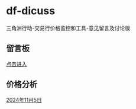 # df-dicuss

三角洲行动-交易行价格监控和工具-意见留言及讨论版

## 留言板

[点击进入](https://github.com/K12f/df-dicuss/discussions)

## 价格分析

[2024年11月5日](./物价分析/2024年11月5日.md)